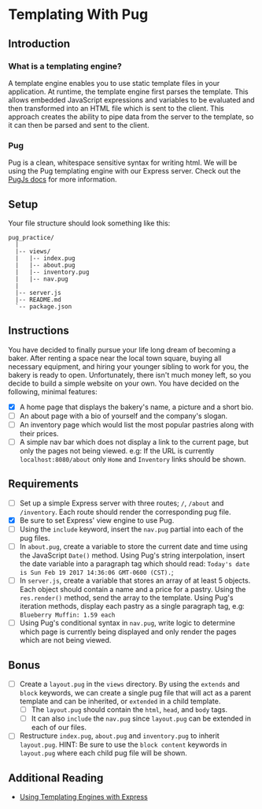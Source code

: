 # Templating With Pug

## Introduction

### What is a templating engine?

A template engine enables you to use static template files in your application. At runtime, the template engine first parses the template. This allows embedded JavaScript expressions and variables to be evaluated and then transformed into an HTML file which is sent to the client. This approach creates the ability to pipe data from the server to the template, so it can then be parsed and sent to the client.

### Pug

Pug is a clean, whitespace sensitive syntax for writing html. We will be using the Pug templating engine with our Express server. Check out the [PugJs docs](https://pugjs.org/api/getting-started.html) for more information.

## Setup

Your file structure should look something like this:
```
pug_practice/
  |
  |-- views/
  |   |-- index.pug
  |   |-- about.pug
  |   |-- inventory.pug
  |   |-- nav.pug
  |
  |-- server.js
  |-- README.md
  `-- package.json  
```

## Instructions

You have decided to finally pursue your life long dream of becoming a baker. After renting a space near the local town square, buying all necessary equipment, and hiring your younger sibling to work for you, the bakery is ready to open. Unfortunately, there isn't much money left, so you decide to build a simple website on your own. You have decided on the following, minimal features:

- [x] A home page that displays the bakery's name, a picture and a short bio.
- [ ] An about page with a bio of yourself and the company's slogan.
- [ ] An inventory page which would list the most popular pastries along with their prices.
- [ ] A simple nav bar which does not display a link to the current page, but only the pages not being viewed.
    e.g: If the URL is currently `localhost:8080/about` only `Home` and `Inventory` links should be shown.

## Requirements

- [ ] Set up a simple Express server with three routes; `/`, `/about` and `/inventory`. Each route should render the corresponding pug file.
- [x] Be sure to set Express' view engine to use Pug.
- [ ] Using the `include` keyword, insert the `nav.pug` partial into each of the pug files.
- [ ] In `about.pug`, create a variable to store the current date and time using the JavaScript `Date()` method. Using Pug's string interpolation, insert the date variable into a paragraph tag which should read: `Today's date is Sun Feb 19 2017 14:36:06 GMT-0600 (CST).`;
- [ ] In `server.js`, create a variable that stores an array of at least 5 objects. Each object should contain a name and a price for a pastry. Using the `res.render()` method, send the array to the template. Using Pug's iteration methods, display each pastry as a single paragraph tag, e.g: `Blueberry Muffin: 1.59 each`
- [ ] Using Pug's conditional syntax in `nav.pug`, write logic to determine which page is currently being displayed and only render the pages which are not being viewed.

## Bonus

- [ ] Create a `layout.pug` in the `views` directory. By using the `extends` and `block` keywords, we can create a single pug file that will act as a parent template and can be inherited, or `extended` in a child template.
    - [ ] The `layout.pug` should contain the `html`, `head`, and `body` tags. 
    - [ ] It can also `include` the `nav.pug` since `layout.pug` can be extended in each of our files.
- [ ] Restructure `index.pug`, `about.pug` and `inventory.pug` to inherit `layout.pug`.
    HINT: Be sure to use the `block content` keywords in `layout.pug` where each child pug file will be shown.

## Additional Reading

- [Using Templating Engines with Express](https://expressjs.com/en/guide/using-template-engines.html)